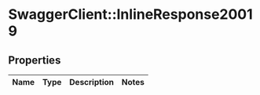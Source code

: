 # SwaggerClient::InlineResponse20019

## Properties
Name | Type | Description | Notes
------------ | ------------- | ------------- | -------------

